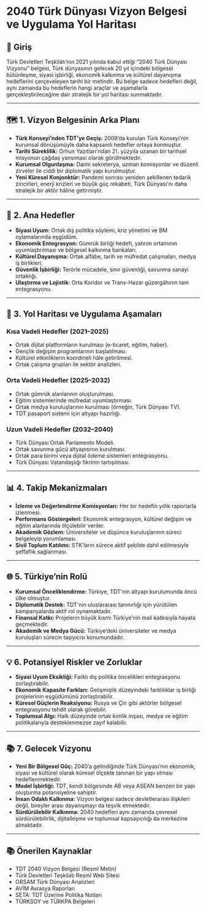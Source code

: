 # 2040 Türk Dünyası Vizyon Belgesi ve Uygulama Yol Haritası

## 🧭 Giriş

Türk Devletleri Teşkilatı’nın 2021 yılında kabul ettiği “2040 Türk Dünyası Vizyonu” belgesi, Türk dünyasının gelecek 20 yıl içindeki bölgesel bütünleşme, siyasi işbirliği, ekonomik kalkınma ve kültürel dayanışma hedeflerini çerçeveleyen tarihi bir metindir. Bu belge sadece hedefleri değil, aynı zamanda bu hedeflerin hangi araçlar ve aşamalarla gerçekleştirileceğine dair stratejik bir yol haritası sunmaktadır.

---

## 🗺️ 1. Vizyon Belgesinin Arka Planı

- **Türk Konseyi’nden TDT’ye Geçiş:** 2009’da kurulan Türk Konseyi’nin kurumsal dönüşümüyle daha kapsamlı hedefler ortaya konmuştur.
- **Tarihi Süreklilik:** Orhun Yazıtları'ndan 21. yüzyıla uzanan bir tarihsel misyonun çağdaş yansıması olarak görülmektedir.
- **Kurumsal Olgunlaşma:** Daimi sekreterya, uzman komisyonlar ve düzenli zirveler ile ciddi bir diplomatik yapı kurulmuştur.
- **Yeni Küresel Konjonktür:** Pandemi sonrası yeniden şekillenen tedarik zincirleri, enerji krizleri ve büyük güç rekabeti, Türk Dünyası'nı daha stratejik bir aktör hâline getirmiştir.

---

## 🎯 2. Ana Hedefler

- **Siyasi Uyum:** Ortak dış politika söylemi, kriz yönetimi ve BM oylamalarında eşgüdüm.
- **Ekonomik Entegrasyon:** Gümrük birliği hedefi, yatırım ortamının uyumlaştırılması ve bölgesel kalkınma bankaları.
- **Kültürel Dayanışma:** Ortak alfabe, tarih ve müfredat çalışmaları, medya iş birlikleri.
- **Güvenlik İşbirliği:** Terörle mücadele, sınır güvenliği, savunma sanayi ortaklığı.
- **Ulaştırma ve Lojistik:** Orta Koridor ve Trans-Hazar güzergâhının tam entegrasyonu.

---

## 🧩 3. Yol Haritası ve Uygulama Aşamaları

### Kısa Vadeli Hedefler (2021–2025)

- Ortak dijital platformların kurulması (e-ticaret, eğitim, haber).
- Gençlik değişim programlarının başlatılması.
- Kültürel etkinliklerin koordineli hâle getirilmesi.
- Ortak çalışma grupları ile sektör analizleri.

### Orta Vadeli Hedefler (2025–2032)

- Ortak gümrük alanlarının oluşturulması.
- Eğitim sistemlerinde müfredat uyumlaştırması.
- Ortak medya kuruluşlarının kurulması (örneğin, Türk Dünyası TV).
- TDT pasaport sistemi için altyapı hazırlığı.

### Uzun Vadeli Hedefler (2032–2040)

- Türk Dünyası Ortak Parlamento Modeli.
- Ortak savunma gücü altyapısının kurulması.
- Ortak para birimi veya dijital ödeme sistemleri entegrasyonu.
- Türk Dünyası Vatandaşlığı fikrinin tartışılması.

---

## 📊 4. Takip Mekanizmaları

- **İzleme ve Değerlendirme Komisyonları:** Her bir hedefin yıllık raporlarla izlenmesi.
- **Performans Göstergeleri:** Ekonomik entegrasyon, kültürel değişim ve eğitim alanlarında ölçülebilir veriler.
- **Akademik Gözlem:** Üniversiteler ve düşünce kuruluşlarının süreci belgeleyip yorumlaması.
- **Sivil Toplum Katılımı:** STK’ların sürece aktif şekilde dahil edilmesiyle şeffaflık sağlanması.

---

## 🌐 5. Türkiye’nin Rolü

- **Kurumsal Önceliklendirme:** Türkiye, TDT'nin altyapı kurulumunda öncü ülke olmuştur.
- **Diplomatik Destek:** TDT'nin uluslararası tanınırlığı için yürütülen kampanyalarda aktif rol oynamaktadır.
- **Finansal Katkı:** Projelerin büyük kısmı Türkiye’nin mali katkısıyla hayata geçmektedir.
- **Akademik ve Medya Gücü:** Türkiye’deki üniversiteler ve medya kuruluşları sürecin taşıyıcısı konumundadır.

---

## 💡 6. Potansiyel Riskler ve Zorluklar

- **Siyasi Uyum Eksikliği:** Farklı dış politika öncelikleri entegrasyonu zorlaştırabilir.
- **Ekonomik Kapasite Farkları:** Gelişmişlik düzeyindeki farklılıklar iş birliği projelerinin eşgüdümünü zorlaştırabilir.
- **Küresel Güçlerin Reaksiyonu:** Rusya ve Çin gibi aktörler bölgesel entegrasyonu tehdit olarak görebilir.
- **Toplumsal Algı:** Halk düzeyinde ortak kimlik inşası, medya ve eğitim politikalarıyla desteklenmezse zayıf kalabilir.

---

## 📚 7. Gelecek Vizyonu

- **Yeni Bir Bölgesel Güç:** 2040’a gelindiğinde Türk Dünyası’nın ekonomik, siyasi ve kültürel olarak küresel ölçekte tanınan bir yapı olması hedeflenmektedir.
- **Model İşbirliği:** TDT, kendi bölgesinde AB veya ASEAN benzeri bir yapı oluşturma potansiyeline sahiptir.
- **İnsan Odaklı Kalkınma:** Vizyon belgesi sadece devletlerarası ilişkileri değil, bireyler arası dayanışmayı da teşvik etmektedir.
- **Sürdürülebilir Kalkınma:** 2040 hedefleri aynı zamanda çevresel sürdürülebilirlik, dijitalleşme ve toplumsal kapsayıcılığı da merkezine almaktadır.

---

## 📚 Önerilen Kaynaklar

- TDT 2040 Vizyon Belgesi (Resmî Metin)
- Türk Devletleri Teşkilatı Resmî Web Sitesi
- ORSAM Türk Dünyası Analizleri
- AVİM Avrasya Raporları
- SETA: TDT Üzerine Politika Notları
- TÜRKSOY ve TÜRKPA Belgeleri
